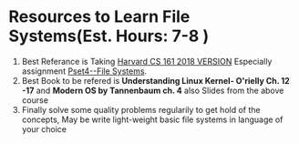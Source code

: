 # Resources to Learn File Systems(**Est. Hours: 7-8** )

1. Best Referance is Taking [Harvard CS 161 2018 VERSION](https://read.seas.harvard.edu/cs161-18/) Especially assignment [Pset4--File Systems](https://read.seas.harvard.edu/cs161-18/pset4/).
2. Best Book to be refered is **Understanding Linux Kernel- O'rielly Ch. 12 -17** and **Modern OS by Tannenbaum ch. 4** also Slides from the above course
3. Finally solve some quality problems regularily to get hold of the concepts, May be write light-weight basic file systems in language of your choice 


